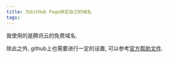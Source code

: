 ```yaml
---
title: 为GitHub Page绑定自己的域名
tags:
---
```


我使用的是腾讯云的免费域名.

除此之外, github上也需要进行一定的设置, 可以参考[官方帮助文件](https://help.github.com/articles/about-supported-custom-domains/).